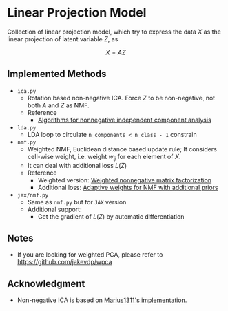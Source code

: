 # Linear Projection Model

Collection of linear projection model, which try to express the data $X$ as the linear projection of latent variable $Z$, as

$$
X = AZ
$$

## Implemented Methods

- `ica.py`
  - Rotation based non-negative ICA. Force $Z$ to be non-negative, not both $A$ and $Z$ as NMF.
  - Reference
    - [Algorithms for nonnegative independent component analysis](http://ieeexplore.ieee.org/document/1199651/)
- `lda.py`
  - LDA loop to circulate `n_components < n_class - 1` constrain
- `nmf.py`
  - Weighted NMF, Euclidean distance based update rule; It considers cell-wise weight, i.e. weight $w_{ij}$ for each element of $X$.
  - It can deal with additional loss $L(Z)$
  - Reference
    - Weighted version: [Weighted nonnegative matrix factorization](https://ieeexplore.ieee.org/abstract/document/4959890) 
    - Additional loss: [Adaptive weights for NMF with additional priors](http://ieeexplore.ieee.org/document/7432744/)
- `jax/nmf.py`
  - Same as `nmf.py` but for `JAX` version
  - Additional support:
    - Get the gradient of $L(Z)$ by automatic differentiation

## Notes

- If you are looking for weighted PCA, please refer to https://github.com/jakevdp/wpca

## Acknowledgment

- Non-negative ICA is based on [Marius1311's implementation](https://github.com/Marius1311/Non-negative-ICA).
